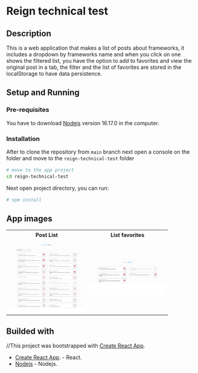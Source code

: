 # Reign technical test

## Description

This is a web application that makes a list of posts about frameworks, it includes a dropdown by frameworks name and when you click on one shows the filtered list, you have the option to add to favorites and view the original post in a tab, the filter and the list of favorites are stored in the localStorage to have data persistence.

## Setup and Running

### Pre-requisites

You have to download [Nodejs](https://nodejs.org/es/) version 16.17.0 in the computer.

### Installation

After to clone the repository from `main` branch next open a console on the folder and move to the `reign-technical-test` folder

```bash
# move to the app project
cd reign-technical-test
```
Next open project directory, you can run:
```bash
# npm install

```

## App images
<table>
  <tr>
    <th>Post List</th>
    <th>List favorites</th>
  </tr>
	<tr>
    <td><img src="./readme-files/posts.png" alt="post_list" width="200"/></td>
    <td><img src="./readme-files/favorites.png" alt="favorites" width="200"/></td>        
	</tr>
</table>

## Builded with
//This project was bootstrapped with [Create React App](https://github.com/facebook/create-react-app).
- [Create React App](https://github.com/facebook/create-react-app). - React.
- [Nodejs](https://nodejs.org/es/) - Nodejs.